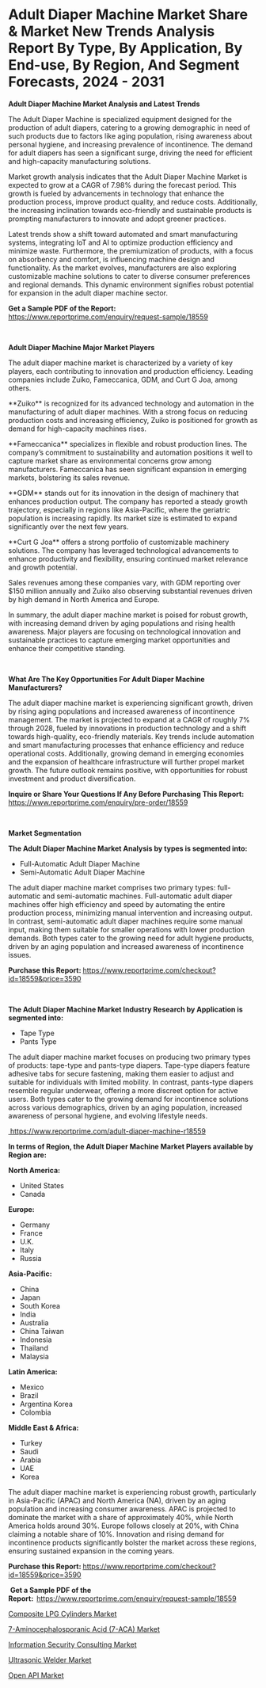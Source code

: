 <p><h1>Adult Diaper Machine Market Share & Market New Trends Analysis Report By Type, By Application, By End-use, By Region, And Segment Forecasts, 2024 - 2031</h1></p><p><strong>Adult Diaper Machine Market Analysis and Latest Trends</strong></p>
<p><p>The Adult Diaper Machine is specialized equipment designed for the production of adult diapers, catering to a growing demographic in need of such products due to factors like aging population, rising awareness about personal hygiene, and increasing prevalence of incontinence. The demand for adult diapers has seen a significant surge, driving the need for efficient and high-capacity manufacturing solutions.</p><p>Market growth analysis indicates that the Adult Diaper Machine Market is expected to grow at a CAGR of 7.98% during the forecast period. This growth is fueled by advancements in technology that enhance the production process, improve product quality, and reduce costs. Additionally, the increasing inclination towards eco-friendly and sustainable products is prompting manufacturers to innovate and adopt greener practices.</p><p>Latest trends show a shift toward automated and smart manufacturing systems, integrating IoT and AI to optimize production efficiency and minimize waste. Furthermore, the premiumization of products, with a focus on absorbency and comfort, is influencing machine design and functionality. As the market evolves, manufacturers are also exploring customizable machine solutions to cater to diverse consumer preferences and regional demands. This dynamic environment signifies robust potential for expansion in the adult diaper machine sector.</p></p>
<p><strong>Get a Sample PDF of the Report:&nbsp;</strong> <a href="https://www.reportprime.com/enquiry/request-sample/18559?utm_campaign=24&utm_medium=2&utm_source=Github&utm_content=ia&utm_term=21112024&utm_id=adult-diaper-machine">https://www.reportprime.com/enquiry/request-sample/18559</a></p>
<p>&nbsp;</p>
<p><strong>Adult Diaper Machine Major Market Players</strong></p>
<p><p>The adult diaper machine market is characterized by a variety of key players, each contributing to innovation and production efficiency. Leading companies include Zuiko, Fameccanica, GDM, and Curt G Joa, among others. </p><p>**Zuiko** is recognized for its advanced technology and automation in the manufacturing of adult diaper machines. With a strong focus on reducing production costs and increasing efficiency, Zuiko is positioned for growth as demand for high-capacity machines rises.</p><p>**Fameccanica** specializes in flexible and robust production lines. The company’s commitment to sustainability and automation positions it well to capture market share as environmental concerns grow among manufacturers. Fameccanica has seen significant expansion in emerging markets, bolstering its sales revenue.</p><p>**GDM** stands out for its innovation in the design of machinery that enhances production output. The company has reported a steady growth trajectory, especially in regions like Asia-Pacific, where the geriatric population is increasing rapidly. Its market size is estimated to expand significantly over the next few years.</p><p>**Curt G Joa** offers a strong portfolio of customizable machinery solutions. The company has leveraged technological advancements to enhance productivity and flexibility, ensuring continued market relevance and growth potential.</p><p>Sales revenues among these companies vary, with GDM reporting over $150 million annually and Zuiko also observing substantial revenues driven by high demand in North America and Europe. </p><p>In summary, the adult diaper machine market is poised for robust growth, with increasing demand driven by aging populations and rising health awareness. Major players are focusing on technological innovation and sustainable practices to capture emerging market opportunities and enhance their competitive standing.</p></p>
<p>&nbsp;</p>
<p><strong>What Are The Key Opportunities For Adult Diaper Machine Manufacturers?</strong></p>
<p><p>The adult diaper machine market is experiencing significant growth, driven by rising aging populations and increased awareness of incontinence management. The market is projected to expand at a CAGR of roughly 7% through 2028, fueled by innovations in production technology and a shift towards high-quality, eco-friendly materials. Key trends include automation and smart manufacturing processes that enhance efficiency and reduce operational costs. Additionally, growing demand in emerging economies and the expansion of healthcare infrastructure will further propel market growth. The future outlook remains positive, with opportunities for robust investment and product diversification.</p></p>
<p><strong>Inquire or Share Your Questions If Any Before Purchasing This Report:</strong> <a href="https://www.reportprime.com/enquiry/pre-order/18559?utm_campaign=24&utm_medium=2&utm_source=Github&utm_content=ia&utm_term=21112024&utm_id=adult-diaper-machine">https://www.reportprime.com/enquiry/pre-order/18559</a></p>
<p>&nbsp;</p>
<p><strong>Market Segmentation</strong></p>
<p><strong>The Adult Diaper Machine Market Analysis by types is segmented into:</strong></p>
<p><ul><li>Full-Automatic Adult Diaper Machine</li><li>Semi-Automatic Adult Diaper Machine</li></ul></p>
<p><p>The adult diaper machine market comprises two primary types: full-automatic and semi-automatic machines. Full-automatic adult diaper machines offer high efficiency and speed by automating the entire production process, minimizing manual intervention and increasing output. In contrast, semi-automatic adult diaper machines require some manual input, making them suitable for smaller operations with lower production demands. Both types cater to the growing need for adult hygiene products, driven by an aging population and increased awareness of incontinence issues.</p></p>
<p><strong>Purchase this Report:&nbsp;</strong><a href="https://www.reportprime.com/checkout?id=18559&price=3590&utm_campaign=24&utm_medium=2&utm_source=Github&utm_content=ia&utm_term=21112024&utm_id=adult-diaper-machine">https://www.reportprime.com/checkout?id=18559&price=3590</a></p>
<p>&nbsp;</p>
<p><strong>The Adult Diaper Machine Market Industry Research by Application is segmented into:</strong></p>
<p><ul><li>Tape Type</li><li>Pants Type</li></ul></p>
<p><p>The adult diaper machine market focuses on producing two primary types of products: tape-type and pants-type diapers. Tape-type diapers feature adhesive tabs for secure fastening, making them easier to adjust and suitable for individuals with limited mobility. In contrast, pants-type diapers resemble regular underwear, offering a more discreet option for active users. Both types cater to the growing demand for incontinence solutions across various demographics, driven by an aging population, increased awareness of personal hygiene, and evolving lifestyle needs.</p></p>
<p><a href="https://www.reportprime.com/adult-diaper-machine-r18559?utm_campaign=24&utm_medium=2&utm_source=Github&utm_content=ia&utm_term=21112024&utm_id=adult-diaper-machine">&nbsp;https://www.reportprime.com/adult-diaper-machine-r18559</a></p>
<p><strong>In terms of Region, the Adult Diaper Machine Market Players available by Region are:</strong></p>
<p>
    <p> <strong> North America: </strong>
        <ul>
            <li>United States</li>
            <li>Canada</li>
        </ul>
        </p> 
    <p> <strong> Europe: </strong>
        <ul>
            <li>Germany</li>
            <li>France</li>
            <li>U.K.</li>
            <li>Italy</li>
            <li>Russia</li>
        </ul>
        </p> 
    <p> <strong> Asia-Pacific: </strong>
        <ul>
            <li>China</li>
            <li>Japan</li>
            <li>South Korea</li>
            <li>India</li>
            <li>Australia</li>
            <li>China Taiwan</li>
            <li>Indonesia</li>
            <li>Thailand</li>
            <li>Malaysia</li>
        </ul>
        </p> 
    <p> <strong> Latin America: </strong>
        <ul>
            <li>Mexico</li>
            <li>Brazil</li>
            <li>Argentina Korea</li>
            <li>Colombia</li>
        </ul>
        </p> 
    <p> <strong> Middle East & Africa: </strong>
        <ul>
            <li>Turkey</li>
            <li>Saudi</li>
            <li>Arabia</li>
            <li>UAE</li>
            <li>Korea</li>
        </ul>
    </p>
    </p>
<p><p>The adult diaper machine market is experiencing robust growth, particularly in Asia-Pacific (APAC) and North America (NA), driven by an aging population and increasing consumer awareness. APAC is projected to dominate the market with a share of approximately 40%, while North America holds around 30%. Europe follows closely at 20%, with China claiming a notable share of 10%. Innovation and rising demand for incontinence products significantly bolster the market across these regions, ensuring sustained expansion in the coming years.</p></p>
<p><strong>Purchase this Report: </strong><a href="https://www.reportprime.com/checkout?id=18559&price=3590&utm_campaign=24&utm_medium=2&utm_source=Github&utm_content=ia&utm_term=21112024&utm_id=adult-diaper-machine">https://www.reportprime.com/checkout?id=18559&price=3590</a></p>
<p>&nbsp;<strong>Get a Sample PDF of the Report:&nbsp;&nbsp;</strong><a href="https://www.reportprime.com/enquiry/request-sample/18559?utm_campaign=24&utm_medium=2&utm_source=Github&utm_content=ia&utm_term=21112024&utm_id=adult-diaper-machine">https://www.reportprime.com/enquiry/request-sample/18559</a></p>
<p><strong></strong></p>
<p><p><a href="https://github.com/santosh758595/Market-Research-Report-List-6/blob/main/composite-lpg-cylinders-market.md?utm_campaign=24&utm_medium=2&utm_source=Github&utm_content=ia&utm_term=21112024&utm_id=adult-diaper-machine">Composite LPG Cylinders Market</a></p><p><a href="https://issuu.com/reportprime-2/docs/7-aminocephalosporanic-acid-7-aca-m_a103edda0adf07?utm_campaign=24&utm_medium=2&utm_source=Github&utm_content=ia&utm_term=21112024&utm_id=adult-diaper-machine">7-Aminocephalosporanic Acid (7-ACA) Market</a></p><p><a href="https://www.linkedin.com/pulse/information-security-consulting-market-forecast-2024-2031-yor0e?utm_campaign=24&utm_medium=2&utm_source=Github&utm_content=ia&utm_term=21112024&utm_id=adult-diaper-machine">Information Security Consulting Market</a></p><p><a href="https://github.com/elizabethdagraca/Market-Research-Report-List-5/blob/main/ultrasonic-welder-market.md?utm_campaign=24&utm_medium=2&utm_source=Github&utm_content=ia&utm_term=21112024&utm_id=adult-diaper-machine">Ultrasonic Welder Market</a></p><p><a href="https://www.linkedin.com/pulse/open-api-market-size-projected-expand-75-cagr-from-2024-ysrre?utm_campaign=24&utm_medium=2&utm_source=Github&utm_content=ia&utm_term=21112024&utm_id=adult-diaper-machine">Open API Market</a></p></p>